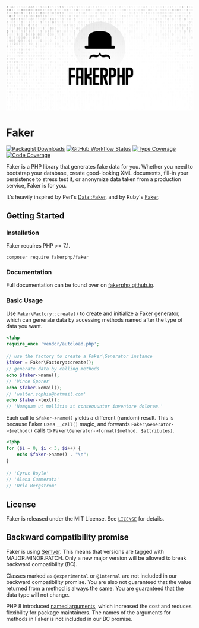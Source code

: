<p style="text-align: center"><img src="https://github.com/FakerPHP/Artwork/raw/main/src/socialcard.png" alt="Social card of FakerPHP"></p>

# Faker

[![Packagist Downloads](https://img.shields.io/packagist/dm/FakerPHP/Faker)](https://packagist.org/packages/fakerphp/faker)
[![GitHub Workflow Status](https://img.shields.io/github/workflow/status/FakerPHP/Faker/Tests/main)](https://github.com/FakerPHP/Faker/actions)
[![Type Coverage](https://shepherd.dev/github/FakerPHP/Faker/coverage.svg)](https://shepherd.dev/github/FakerPHP/Faker)
[![Code Coverage](https://codecov.io/gh/FakerPHP/Faker/branch/main/graph/badge.svg)](https://codecov.io/gh/FakerPHP/Faker)

Faker is a PHP library that generates fake data for you. Whether you need to bootstrap your database, create good-looking XML documents, fill-in your persistence to stress test it, or anonymize data taken from a production service, Faker is for you.

It's heavily inspired by Perl's [Data::Faker](https://metacpan.org/pod/Data::Faker), and by Ruby's [Faker](https://rubygems.org/gems/faker).

## Getting Started

### Installation

Faker requires PHP >= 7.1.

```shell
composer require fakerphp/faker
```

### Documentation

Full documentation can be found over on [fakerphp.github.io](https://fakerphp.github.io).

### Basic Usage

Use `Faker\Factory::create()` to create and initialize a Faker generator, which can generate data by accessing methods named after the type of data you want.

```php
<?php
require_once 'vendor/autoload.php';

// use the factory to create a Faker\Generator instance
$faker = Faker\Factory::create();
// generate data by calling methods
echo $faker->name();
// 'Vince Sporer'
echo $faker->email();
// 'walter.sophia@hotmail.com'
echo $faker->text();
// 'Numquam ut mollitia at consequuntur inventore dolorem.'
```

Each call to `$faker->name()` yields a different (random) result. This is because Faker uses `__call()` magic, and forwards `Faker\Generator->$method()` calls to `Faker\Generator->format($method, $attributes)`.

```php
<?php
for ($i = 0; $i < 3; $i++) {
    echo $faker->name() . "\n";
}

// 'Cyrus Boyle'
// 'Alena Cummerata'
// 'Orlo Bergstrom'
```

## License

Faker is released under the MIT License. See [`LICENSE`](LICENSE) for details.

## Backward compatibility promise

Faker is using [Semver](https://semver.org/). This means that versions are tagged
with MAJOR.MINOR.PATCH. Only a new major version will be allowed to break backward
compatibility (BC).

Classes marked as `@experimental` or `@internal` are not included in our backward compatibility promise.
You are also not guaranteed that the value returned from a method is always the
same. You are guaranteed that the data type will not change.

PHP 8 introduced [named arguments](https://wiki.php.net/rfc/named_params), which
increased the cost and reduces flexibility for package maintainers. The names of the
arguments for methods in Faker is not included in our BC promise.
